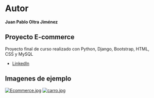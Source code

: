 
# Autor
**Juan Pablo Oltra Jiménez**
## Proyecto E-commerce

Proyecto final de curso realizado con Python, Django, Bootstrap, HTML, CSS y MySQL

* [LinkedIn](https://www.linkedin.com/in/juampaoltra/)

## Imagenes de ejemplo
[![Ecommerce.jpg](https://i.postimg.cc/7ZFb53QQ/Ecommerce.jpg)](https://postimg.cc/SnGm5M4W)
[![carro.jpg](https://i.postimg.cc/k4BT4d6m/carro.jpg)](https://postimg.cc/wyYXfZQf)
